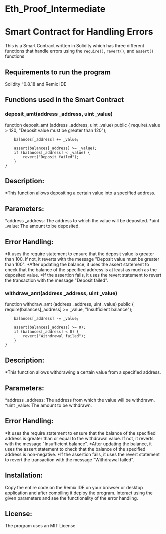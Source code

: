 # Eth_Proof_Intermediate

# Smart Contract for Handling Errors
This is a Smart Contract written in Solidity which has three different functions that handle errors using the `require()`, `revert()`, and `assert()` functions

## Requirements to run the program 
Solidity ^0.8.18 and Remix IDE

## Functions used in the Smart Contract 

### deposit_amt(address _address, uint _value)

function deposit_amt (address _address, uint _value) public {
        require(_value > 120, "Deposit value must be greater than 120");

        balances[_address] += _value;

        assert(balances[_address] >= _value);
        if (balances[_address] < _value) {
            revert("Deposit failed");
        }
    }

## Description: 
*This function allows depositing a certain value into a specified address.

## Parameters:

*address _address: The address to which the value will be deposited.
*uint _value: The amount to be deposited.

## Error Handling:

*It uses the require statement to ensure that the deposit value is greater than 100. If not, it reverts with the message "Deposit value must be greater than 100".
*After updating the balance, it uses the assert statement to check that the balance of the specified address is at least as much as the deposited value.
*If the assertion fails, it uses the revert statement to revert the transaction with the message "Deposit failed".

### withdraw_amt(address _address, uint _value)

function withdraw_amt (address _address, uint _value) public {
        require(balances[_address] >= _value, "Insufficient balance");

        balances[_address] -= _value;

        assert(balances[_address] >= 0);
        if (balances[_address] < 0) {
            revert("Withdrawal failed");
        }
    }

## Description: 
*This function allows withdrawing a certain value from a specified address.

## Parameters:

*address _address: The address from which the value will be withdrawn.
*uint _value: The amount to be withdrawn.

## Error Handling:

*It uses the require statement to ensure that the balance of the specified address is greater than or equal to the withdrawal value. If not, it reverts with the message "Insufficient balance".
*After updating the balance, it uses the assert statement to check that the balance of the specified address is non-negative.
*If the assertion fails, it uses the revert statement to revert the transaction with the message "Withdrawal failed".

## Installation:

Copy the entire code on the Remix IDE on your browser or desktop application and after compiling it deploy the program.
Interact using the given parameters and see the functionality of the error handling.

## License:

The program uses an MIT License
